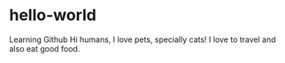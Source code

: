 # hello-world
Learning Github
Hi humans, 
I love pets, specially cats! I love to travel and also eat good food.
